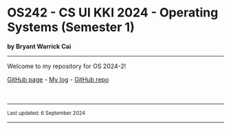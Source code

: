 # OS242 - CS UI KKI 2024 - Operating Systems (Semester 1)
**by Bryant Warrick Cai**
<hr>
Welcome to my repository for OS 2024-2!

[GitHub page](https://bryantwarrickcai.github.io/os242/) - [My log](TXT/mylog.txt) - [GitHub repo](https://github.com/bryantwarrickcai/os242)
<br><br><br>
<hr>
<span style="font-size: smaller">Last updated: 6 September 2024</span>
<hr>
